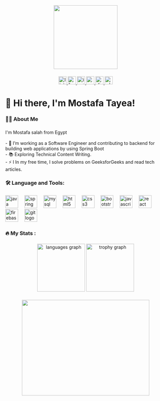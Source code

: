 <div align="center">
  <img height="200" src="https://media0.giphy.com/media/v1.Y2lkPTc5MGI3NjExYTh5MGQ3MWdnODdlaHRpczR2MW04Nnlhbmx5NWN2Z3ZqeXllNmVlYSZlcD12MV9pbnRlcm5hbF9naWZfYnlfaWQmY3Q9Zw/OLPQ6z2hlHmwFc4Hso/giphy.webp"  />
</div>

###

<div align="center">
  <a href="https://www.linkedin.com/in/mostafa-salah-tayea-000129196/" target="_blank">
    <img src="https://img.shields.io/static/v1?message=LinkedIn&logo=linkedin&label=&color=0077B5&logoColor=white&labelColor=&style=for-the-badge" height="25" alt="linkedin logo"  />
  </a>
  <a href="https://www.facebook.com/profile.php?id=100002398553125&mibextid=ZbWKwL" target="_blank">
    <img src="https://img.shields.io/static/v1?message=Facebook&logo=facebook&label=&color=1877F2&logoColor=white&labelColor=&style=for-the-badge" height="25" alt="facebook logo"  />
  </a>
  <a href="https://www.instagram.com/mustafa_tayea?igsh=MTRqNjVpZWRvb2czdg==" target="_blank">
    <img src="https://img.shields.io/static/v1?message=Instagram&logo=instagram&label=&color=E4405F&logoColor=white&labelColor=&style=for-the-badge" height="25" alt="instagram logo"  />
  </a>
  <a href="mailto:memosalah553@gmail.com" target="_blank">
    <img src="https://img.shields.io/static/v1?message=Gmail&logo=gmail&label=&color=D14836&logoColor=white&labelColor=&style=for-the-badge" height="25" alt="gmail logo"  />
  </a>
  <a href="Mostafa_Tay3" target="_blank">
    <img src="https://img.shields.io/static/v1?message=Discord&logo=discord&label=&color=7289DA&logoColor=white&labelColor=&style=for-the-badge" height="25" alt="discord logo"  />
  </a>
  <a href="https://wa.link/pve7hw" target="_blank">
    <img src="https://img.shields.io/static/v1?message=Whatsapp&logo=whatsapp&label=&color=25D366&logoColor=white&labelColor=&style=for-the-badge" height="25" alt="whatsapp logo"  />
  </a>
</div>

###

<h1 align="left">👋 Hi there, I'm Mostafa Tayea!</h1>

###

<h3 align="left">👩‍💻  About Me</h3>

###

<p align="left">I'm Mostafa salah from Egypt<br><br>- 🔭  I’m working as a Software Engineer and contributing to backend for building web applications by using Spring Boot<br>- 📚 Exploring Technical Content Writing.<br>- ⚡ I In my free time, I solve problems on GeeksforGeeks and read tech articles.</p>

###

<h3 align="left">🛠 Language and Tools:</h3>

###

<div align="left">
  <img src="https://cdn.jsdelivr.net/gh/devicons/devicon/icons/java/java-original.svg" height="40" alt="java logo"  />
  <img width="12" />
  <img src="https://cdn.jsdelivr.net/gh/devicons/devicon/icons/spring/spring-original.svg" height="40" alt="spring logo"  />
  <img width="12" />
  <img src="[https://cdn.jsdelivr.net/gh/devicons/devicon/icons/mysql/mysql-original.svg](https://www.google.com/url?sa=i&url=https%3A%2F%2Fintuji.com%2Fwhat-is-mysql-definition-comparision-with-sql-benefits-features-explained%2F&psig=AOvVaw1gBLcNpiWKToTEDDTYvQ2z&ust=1736454645247000&source=images&cd=vfe&opi=89978449&ved=0CBQQjRxqFwoTCIDmhOj75ooDFQAAAAAdAAAAABAE)" height="40" alt="mysql logo"  />
  <img width="12" />
  <img src="https://cdn.jsdelivr.net/gh/devicons/devicon/icons/html5/html5-original.svg" height="40" alt="html5 logo"  />
  <img width="12" />
  <img src="https://cdn.jsdelivr.net/gh/devicons/devicon/icons/css3/css3-original.svg" height="40" alt="css3 logo"  />
  <img width="12" />
  <img src="https://cdn.jsdelivr.net/gh/devicons/devicon/icons/bootstrap/bootstrap-original.svg" height="40" alt="bootstrap logo"  />
  <img width="12" />
  <img src="https://cdn.jsdelivr.net/gh/devicons/devicon/icons/javascript/javascript-original.svg" height="40" alt="javascript logo"  />
  <img width="12" />
  <img src="https://cdn.jsdelivr.net/gh/devicons/devicon/icons/react/react-original.svg" height="40" alt="react logo"  />
  <img width="12" />
  <img src="https://cdn.jsdelivr.net/gh/devicons/devicon/icons/firebase/firebase-plain.svg" height="40" alt="firebase logo"  />
  <img width="12" />
  <img src="https://cdn.jsdelivr.net/gh/devicons/devicon/icons/git/git-original.svg" height="40" alt="git logo"  />
</div>

###

<h3 align="left">🔥   My Stats :</h3>

###

<div align="center">
  <img src="https://github-readme-stats.vercel.app/api/top-langs?username=Sasatayea&locale=en&hide_title=false&layout=compact&card_width=320&langs_count=5&theme=dracula&hide_border=false&order=2" height="150" alt="languages graph"  />
  <img src="https://github-profile-trophy.vercel.app?username=Sasatayea&theme=dracula&column=-1&row=1&margin-w=8&margin-h=8&no-bg=false&no-frame=false&order=4" height="150" alt="trophy graph"  />
</div>

###

<div align="center">
  <img height="300" width="400" src="https://media0.giphy.com/media/v1.Y2lkPTc5MGI3NjExdjR4MjBsendqenJ2dzBkN3ZjN3YyMWViNHB0bmlyNThmMjdpYW4xYSZlcD12MV9pbnRlcm5hbF9naWZfYnlfaWQmY3Q9Zw/oFYKw5OTZBZzVONpUh/giphy.webp"  />
</div>

###

